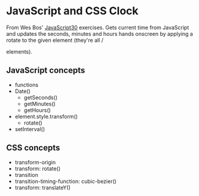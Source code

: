 # JavaScript and CSS Clock

From Wes Bos' [JavaScript30](https://javascript30.com/) exercises. Gets current time from JavaScript and updates the seconds, minutes and hours hands onscreen by applying a rotate to the given element (they're all /<div> elements).

## JavaScript concepts
- functions
- Date()
    - getSeconds()
    - getMinutes()
    - getHours()
- element.style.transform()
    - rotate()
- setInterval()

## CSS concepts

- transform-origin
- transform: rotate()
- transition
- transition-timing-function: cubic-bezier()
- transform: translateY()